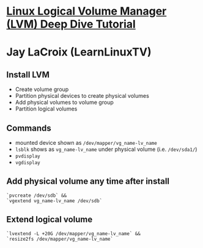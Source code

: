 # [Linux Logical Volume Manager (LVM) Deep Dive Tutorial](https://www.youtube.com/watch?v=MeltFN-bXrQ)
# Jay LaCroix (LearnLinuxTV)

## Install LVM
* Create volume group
* Partition physical devices to create physical volumes
* Add physical volumes to volume group
* Partition logical volumes

## Commands
* mounted device shown as `/dev/mapper/vg_name-lv_name`
* `lsblk` shows as `vg_name-lv_name` under physical volume (i.e. `/dev/sda1/`)
* `pvdisplay`
* `vgdisplay`


## Add physical volume any time after install
    `pvcreate /dev/sdb` &&
    `vgextend vg_name-lv_name /dev/sdb`

## Extend logical volume
    `lvextend -L +20G /dev/mapper/vg_name-lv_name` &&
    `resize2fs /dev/mapper/vg_name-lv_name`
